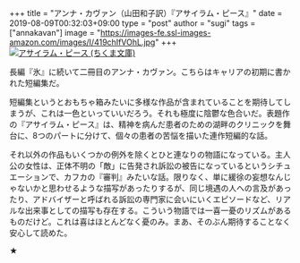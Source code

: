+++
title = "アンナ・カヴァン（山田和子訳）『アサイラム・ピース』"
date = 2019-08-09T00:32:03+09:00
type = "post"
author = "sugi"
tags = ["annakavan"]
image = "https://images-fe.ssl-images-amazon.com/images/I/419chIfVOhL.jpg"
+++
<a href="http://www.amazon.co.jp/exec/obidos/ASIN/4480436030/chezsugi-22/ref=nosim/" name="amazletlink" target="_blank"><img src="https://images-fe.ssl-images-amazon.com/images/I/419chIfVOhL.jpg" alt="アサイラム・ピース (ちくま文庫)" class="alignleft" /></a>

長編『氷』に続いて二冊目のアンナ・カヴァン。こちらはキャリアの初期に書かれた短編集だ。

短編集というとおもちゃ箱みたいに多様な作品が含まれていることを期待してしまうが、これは一色といっていいだろう。それも極度に陰鬱な色合いだ。表題作の『アサイラム・ピース』は、精神を病んだ患者のための湖畔のクリニックを舞台に、8つのパートに分けて、個々の患者の苦悩を描いた連作短編的な話。

それ以外の作品もいくつかの例外を除くとひと連なりの物語になっている。主人公の女性は、正体不明の「敵」に告発され訴訟の被告になっているというシチュエーションで、カフカの『審判』みたいな話。限りなく、単に緩徐の妄想なんじゃないかと思わせるような描写があったりするが、同じ境遇の人への言及があったり、アドバイザーと呼ばれる訴訟の専門家に会いにいくエピソードなど、リアルな出来事としての描写も存在する。こういう物語では一喜一憂のリズムがあるものだけど。これは喜はほとんどなく憂のみ。まあ、そのぶん期待することなく安心して読めた。

★